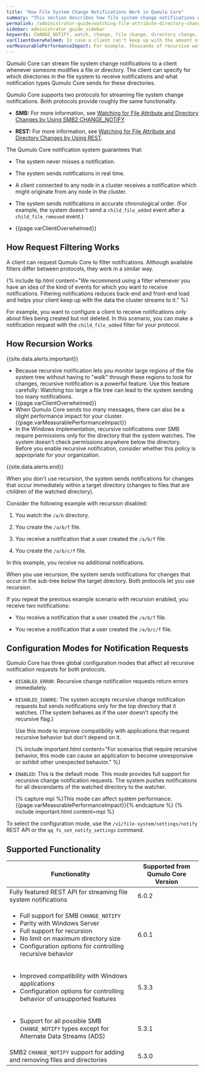 ```yaml
---
title: "How File System Change Notifications Work in Qumulo Core"
summary: "This section describes how file system change notifications work in Qumulo Core and explains request filtering, recursion, and the three configuration modes for notification requests."
permalink: /administrator-guide/watching-file-attribute-directory-changes/how-file-system-change-notifications-work.html
sidebar: administrator_guide_sidebar
keywords: CHANGE_NOTIFY, watch, change, file change, directory change, file system, filtering, recursion, configuration type, DISABLED_ERROR, DISABLED_IGNORE, ENABLED
varClientOverwhelmed: In case a client can't keep up with the amount of events that the system emits, the cluster stops queuing events and produces an error the next time the client attempts to contact the cluster.
varMeasurablePerformanceImpact: For example, thousands of recursive watches at the file system root can have a measurable performance impact on a write-heavy IOPS workload.
---
```


Qumulo Core can stream file system change notifications to a client whenever someone modifies a file or directory. The client can specify for which directories in the file system to receive notifications and what notification types Qumulo Core sends for these directories.

Qumulo Core supports two protocols for streaming file system change notifications. Both protocols provide roughly the same functionality.

* **SMB:** For more information, see [Watching for File Attribute and Directory Changes by Using SMB2 CHANGE_NOTIFY](smb2-change-notify.md)

* **REST:** For more information, see [Watching for File Attribute and Directory Changes by Using REST](rest.md). 

The Qumulo Core notification system guarantees that:

* The system never misses a notification.

* The system sends notifications in real time.

* A client connected to any node in a cluster receives a notification which might originate from any node in the cluster.

* The system sends notifications in accurate chronological order. (For example, the system doesn't send a `child_file_added` event after a `child_file_removed` event.)

* {{page.varClientOverwhelmed}}


## How Request Filtering Works
A client can request Qumulo Core to filter notifications. Although available filters differ between protocols, they work in a similar way.

{% include tip.html content="We recommend using a filter whenever you have an idea of the kind of events for which you want to receive notifications. Filtering notifications reduces back-end and front-end load and helps your client keep up with the data the cluster streams to it." %}

For example, you want to configure a client to receive notifications only about files being created but not deleted. In this scenario, you can make a notification request with the `child_file_added` filter for your protocol.


## How Recursion Works
{{site.data.alerts.important}}
<ul>
  <li>Because recursive notification lets you monitor large regions of the file system tree without having to "walk" through these regions to look for changes, recursive notification is a powerful feature. Use this feature carefully: Watching too large a file tree can lead to the system sending too many notifications.</li>
  <li>{{page.varClientOverwhelmed}}</li>
  <li>When Qumulo Core sends too many messages, there can also be a slight performance impact for your cluster. {{page.varMeasurablePerformanceImpact}}</li>
  <li>In the Windows implementation, recursive notifications over SMB require permissions only for the directory that the system watches. The system doesn't check permissions anywhere below the directory. Before you enable recursive notification, consider whether this policy is appropriate for your organization.</li>
</ul>
{{site.data.alerts.end}}

When you don't use recursion, the system sends notifications for changes that occur immediately within a target directory (changes to files that are children of the watched directory).

Consider the following example with recursion disabled:

1. You watch the `/a/b` directory.

1. You create the `/a/b/f` file.

1. You receive a notification that a user created the `/a/b/f` file.

1. You create the `/a/b/c/f` file.

In this example, you receive no additional notifications.

When you use recursion, the system sends notifications for changes that occur in the sub-tree _below_ the target directory. Both protocols let you use recursion.

If you repeat the previous example scenario with recursion enabled, you receive two notifications:

* You receive a notification that a user created the `/a/b/f` file.

* You receive a notification that a user created the `/a/b/c/f` file.


## Configuration Modes for Notification Requests
Qumulo Core has three global configuration modes that affect all recursive notification requests for both protocols.

* `DISABLED_ERROR`: Recursive change notification requests return errors immediately.

* `DISABLED_IGNORE`: The system accepts recursive change notification requests but sends notifications only for the top directory that it watches. (The system behaves as if the user doesn't specify the recursive flag.)

  Use this mode to improve compatibility with applications that request recursive behavior but don't depend on it.
  
  {% include important.html content="For scenarios that require recursive behavior, this mode can cause an application to become unresponsive or exhibit other unexpected behavior." %}

* `ENABLED`: This is the default mode. This mode provides full support for recursive change notification requests. The system pushes notifications for all descendants of the watched directory to the watcher.

  {% capture mpi %}This mode can affect system performance. {{page.varMeasurablePerformanceImpact}}{% endcapture %}
  {% include important.html content=mpi %}

To select the configuration mode, use the `/v1/file-system/settings/notify` REST API or the `qq fs_set_notify_settings` command. 

## Supported Functionality
<table>
  <thead>
    <tr>
        <th>Functionality</th>
        <th>Supported from Qumulo Core Version</th>        
    </tr>
  </thead>
  <tbody>
    <tr>
        <td>Fully featured REST API for streaming file system notifications</td>
        <td>6.0.2</td>        
    </tr>
    <tr>
        <td>
          <ul>
            <li>Full support for SMB <code>CHANGE_NOTIFY</code></li>
            <li>Parity with Windows Server</li>
            <li>Full support for recursion</li>
            <li>No limit on maximum directory size</li>
            <li>Configuration options for controlling recursive behavior</li>
          </ul>
        </td>
        <td>6.0.1</td>
    </tr>
    <tr>
        <td>
          <ul>
            <li>Improved compatibility with Windows applications</li>
            <li>Configuration options for controlling behavior of unsupported features</li>
          </ul>
        </td>
        <td>5.3.3</td>        
    </tr>
    <tr>
        <td>
          <ul>
            <li>Support for all possible SMB <code>CHANGE_NOTIFY</code> types except for Alternate Data Streams (ADS)</li>
          </ul>
        </td>
        <td>5.3.1</td>        
    </tr>
    <tr>
        <td>SMB2 <code>CHANGE_NOTIFY</code> support for adding and removing files and directories</td>
        <td>5.3.0</td>        
    </tr>
  </tbody>
</table>
